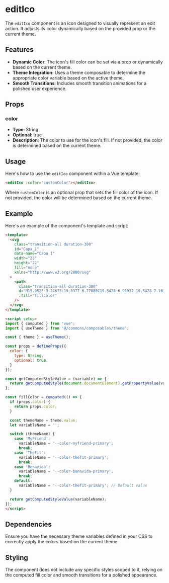 
# editIco

The `editIco` component is an icon designed to visually represent an edit action. It adjusts its color dynamically based on the provided prop or the current theme.

## Features

- **Dynamic Color**: The icon's fill color can be set via a prop or dynamically based on the current theme.
- **Theme Integration**: Uses a theme composable to determine the appropriate color variable based on the active theme.
- **Smooth Transitions**: Includes smooth transition animations for a polished user experience.

## Props

### color

- **Type**: String
- **Optional**: true
- **Description**: The color to use for the icon's fill. If not provided, the color is determined based on the current theme.

## Usage

Here's how to use the `editIco` component within a Vue template:

```html
<editIco :color="customColor"></editIco>
```

Where `customColor` is an optional prop that sets the fill color of the icon. If not provided, the color will be determined based on the current theme.

## Example

Here's an example of the component's template and script:

```html
<template>
  <svg
    class="transition-all duration-300"
    id="Capa_1"
    data-name="Capa 1"
    width="23"
    height="22"
    fill="none"
    xmlns="http://www.w3.org/2000/svg"
  >
    <path
      class="transition-all duration-300"
      d="M15.9525 3.24673L19.3977 6.77085C19.5428 6.91932 19.5428 7.16155 19.3977 7.31002L11.056 15.8429L7.51155 16.2454C7.03794 16.3001 6.6369 15.8898 6.69037 15.4054L7.08377 11.7796L15.4254 3.24673C15.5706 3.09826 15.8074 3.09826 15.9525 3.24673ZM22.14 2.35202L20.2761 0.445399C19.6956 -0.148466 18.7522 -0.148466 18.1678 0.445399L16.8157 1.82848C16.6706 1.97695 16.6706 2.21918 16.8157 2.36765L20.2609 5.89178C20.406 6.04024 20.6428 6.04024 20.7879 5.89178L22.14 4.50869C22.7206 3.91092 22.7206 2.94589 22.14 2.35202ZM15.2421 13.5222V17.4995H3.01988V4.99707H11.797C11.9192 4.99707 12.0338 4.94628 12.1216 4.86032L13.6494 3.29752C13.9397 3.00059 13.7334 2.49658 13.3247 2.49658H2.40877C1.39662 2.49658 0.575439 3.33659 0.575439 4.37195V18.1246C0.575439 19.16 1.39662 20 2.40877 20H15.8532C16.8654 20 17.6865 19.16 17.6865 18.1246V11.9594C17.6865 11.5413 17.1938 11.3342 16.9036 11.6273L15.3758 13.1901C15.2918 13.2799 15.2421 13.3971 15.2421 13.5222Z"
      :fill="fillColor"
    />
  </svg>
</template>

<script setup>
import { computed } from 'vue';
import { useTheme } from '@/commons/composables/theme';

const { theme } = useTheme();

const props = defineProps({
  color: {
    type: String,
    optional: true,
  }
});

const getComputedStyleValue = (variable) => {
  return getComputedStyle(document.documentElement).getPropertyValue(variable).trim();
};

const fillColor = computed(() => {
  if (props.color) {
    return props.color;
  }

  const themeName = theme.value;
  let variableName = '';

  switch (themeName) {
    case 'MyFriend':
      variableName = '--color-myfriend-primary';
      break;
    case 'TheFit':
      variableName = '--color-thefit-primary';
      break;
    case 'Bonavida':
      variableName = '--color-bonavida-primary';
      break;
    default:
      variableName = '--color-thefit-primary'; // Default value
  }

  return getComputedStyleValue(variableName);
});
</script>
```

## Dependencies

Ensure you have the necessary theme variables defined in your CSS to correctly apply the colors based on the current theme.

## Styling

The component does not include any specific styles scoped to it, relying on the computed fill color and smooth transitions for a polished appearance.

